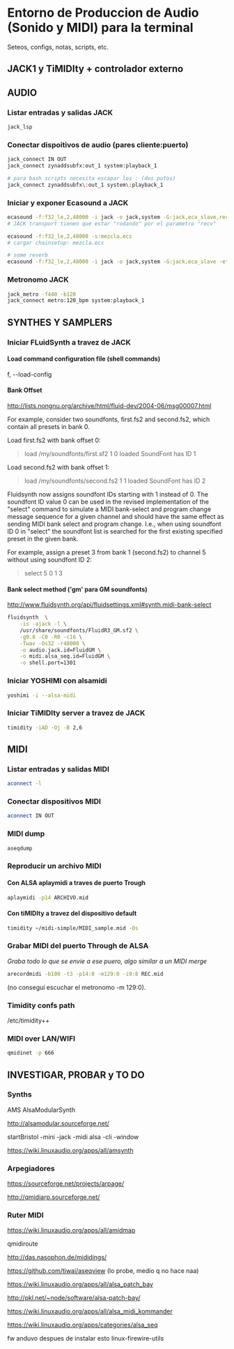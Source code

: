 # Entorno de Produccion de Audio (Sonido y MIDI) para la terminal

Seteos, configs, notas, scripts, etc.

## JACK1 y TiMIDIty + controlador externo 

## AUDIO
### Listar entradas y salidas JACK 
```bash
jack_lsp

```
### Conectar dispoitivos de audio (pares cliente:puerto)
```bash
jack_connect IN OUT
jack_connect zynaddsubfx:out_1 system:playback_1

# para bash scripts necesita escapar los : (dos putos)
jack_connect zynaddsubfx\:out_1 system\:playback_1
```

### Iniciar y exponer Ecasound a JACK
```bash
ecasound -f:f32_le,2,48000 -i jack -o jack,system -G:jack,eca_slave,recv 
# JACK transport tienen que estar "rodando" por el parametro "recv"
```
```bash
ecasound -f:f32_le,2,48000 -s:mezcla.ecs 
# cargar chainsetup: mezcla.ecs
```

```bash
# some reverb
ecasound -f:f32_le,2,48000 -i jack -o jack,system -G:jack,eca_slave -etr:40,0,55 

```
### Metronomo JACK 
```bash
jack_metro -f440 -b120
jack_connect metro:120_bpm system:playback_1
```


## SYNTHES Y SAMPLERS

### Iniciar FLuidSynth a travez de JACK 

#### Load command configuration file (shell commands)
f, --load-config

#### Bank Offset
http://lists.nongnu.org/archive/html/fluid-dev/2004-06/msg00007.html


For example, consider two soundfonts, first.fs2 and second.fs2, which
contain all presets in bank 0.

Load first.fs2 with bank offset 0:

> load /my/soundfonts/first.sf2 1 0
loaded SoundFont has ID 1

Load second.fs2 with bank offset 1:

> load /my/soundfonts/second.fs2 1 1
loaded SoundFont has ID 2

Fluidsynth now assigns soundfont IDs starting with 1 instead of 0.
The soundfont ID value 0 can be used in the revised implementation of the
"select" command to simulate a MIDI bank-select and program change
message sequence for a given channel and should have the same effect
as sending MIDI bank select and program change.  I.e., when using
soundfont ID 0 in "select" the soundfont list is searched for the
first existing specified preset in the given bank.

For example, assign a preset 3 from bank 1 (second.fs2) to channel 5
without using soundfont ID 2:

> select 5 0 1 3

#### Bank select method ('gm' para GM soundfonts)

http://www.fluidsynth.org/api/fluidsettings.xml#synth.midi-bank-select


```bash
fluidsynth  \
	-is -ajack -l \
	/usr/share/soundfonts/FluidR3_GM.sf2 \
	-g0.8 -C0 -R0 -c16 \
	-Twav -Os32 -r48000 \
	-o audio.jack.id=FluidGM \
	-o midi.alsa_seq.id=FluidGM \
	-o shell.port=1301
```


### Iniciar YOSHIMI con alsamidi 
```bash
yoshimi -i --alsa-midi
```

### Iniciar TiMIDIty server a travez de JACK 
```bash
timidity -iAD -Oj -B 2,6
```

## MIDI

### Listar entradas y salidas MIDI

```bash
aconnect -l
```

### Conectar dispositivos MIDI 

```bash
aconnect IN OUT
```
### MIDI dump

```bash
aseqdump
```

### Reproducir un archivo MIDI 

#### Con ALSA aplaymidi a traves de puerto Trough

```bash
aplaymidi -p14 ARCHIVO.mid
```

#### Con tiMIDIty a travez del dispositivo default  

```bash
timidity ~/midi-simple/MIDI_sample.mid -Os 
```

### Grabar MIDI del puerto Through de ALSA

*Graba todo lo que se envie a ese puero, algo similar a un  MIDI merge* 
```bash
arecordmidi -b100 -t3 -p14:0 -m129:0 -i9:8 REC.mid
```
(no conseguí escuchar el metronomo -m 129:0).


### Timidity confs path

/etc/timidity++

### MIDI over LAN/WIFI
```bash
qmidinet -p 666
```


## INVESTIGAR, PROBAR y TO DO

### Synths

AMS AlsaModularSynth 

http://alsamodular.sourceforge.net/

startBristol -mini -jack -midi alsa -cli -window

https://wiki.linuxaudio.org/apps/all/amsynth


### Arpegiadores
https://sourceforge.net/projects/arpage/

http://qmidiarp.sourceforge.net/

### Ruter MIDI 

https://wiki.linuxaudio.org/apps/all/amidmap

qmidiroute

http://das.nasophon.de/mididings/

https://github.com/tiwai/aseqview
(lo probe, medio q no hace naa)

https://wiki.linuxaudio.org/apps/all/alsa_patch_bay

http://pkl.net/~node/software/alsa-patch-bay/

https://wiki.linuxaudio.org/apps/all/alsa_midi_kommander


https://wiki.linuxaudio.org/apps/categories/alsa_seq


fw anduvo despues de instalar esto linux-firewire-utils
